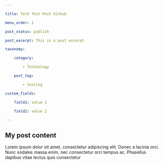 ```yaml
---

title: Tech Test Post Github

menu_order: 1

post_status: publish

post_excerpt: This is a post excerpt

taxonomy:

    category:

        - Technology

    post_tag:

        - testing

custom_fields:

    field1: value 1

    field2: value 2

---
```


## My post content

Lorem ipsum dolor sit amet, consectetur adipiscing elit. Donec a lacinia orci. Nunc sodales massa enim, nec consectetur orci tempus ac. Phasellus dapibus vitae lectus quis consectetur
